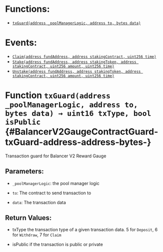 

# Functions:
- [`txGuard(address _poolManagerLogic, address to, bytes data)`](#BalancerV2GaugeContractGuard-txGuard-address-address-bytes-)

# Events:
- [`Claim(address fundAddress, address stakingContract, uint256 time)`](#BalancerV2GaugeContractGuard-Claim-address-address-uint256-)
- [`Stake(address fundAddress, address stakingToken, address stakingContract, uint256 amount, uint256 time)`](#BalancerV2GaugeContractGuard-Stake-address-address-address-uint256-uint256-)
- [`Unstake(address fundAddress, address stakingToken, address stakingContract, uint256 amount, uint256 time)`](#BalancerV2GaugeContractGuard-Unstake-address-address-address-uint256-uint256-)


# Function `txGuard(address _poolManagerLogic, address to, bytes data) → uint16 txType, bool isPublic` {#BalancerV2GaugeContractGuard-txGuard-address-address-bytes-}
Transaction guard for Balancer V2 Reward Gauge


## Parameters:
- `_poolManagerLogic`: the pool manager logic

- `to`: The contract to send transaction to

- `data`: The transaction data


## Return Values:
- txType the transaction type of a given transaction data. 5 for `Deposit`, 6 for `Withdraw`, 7 for `Claim`

- isPublic if the transaction is public or private




